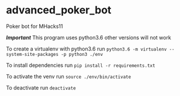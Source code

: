 # advanced_poker_bot
Poker bot for MHacks11

***Important*** This program uses python3.6 other versions will not work

To create a virtualenv with python3.6 run `python3.6 -m virtualenv --system-site-packages -p python3 ./env`

To install dependencies run `pip install -r requirements.txt`

To activate the venv run `source ./env/bin/activate`

To deactivate run `deactivate`
